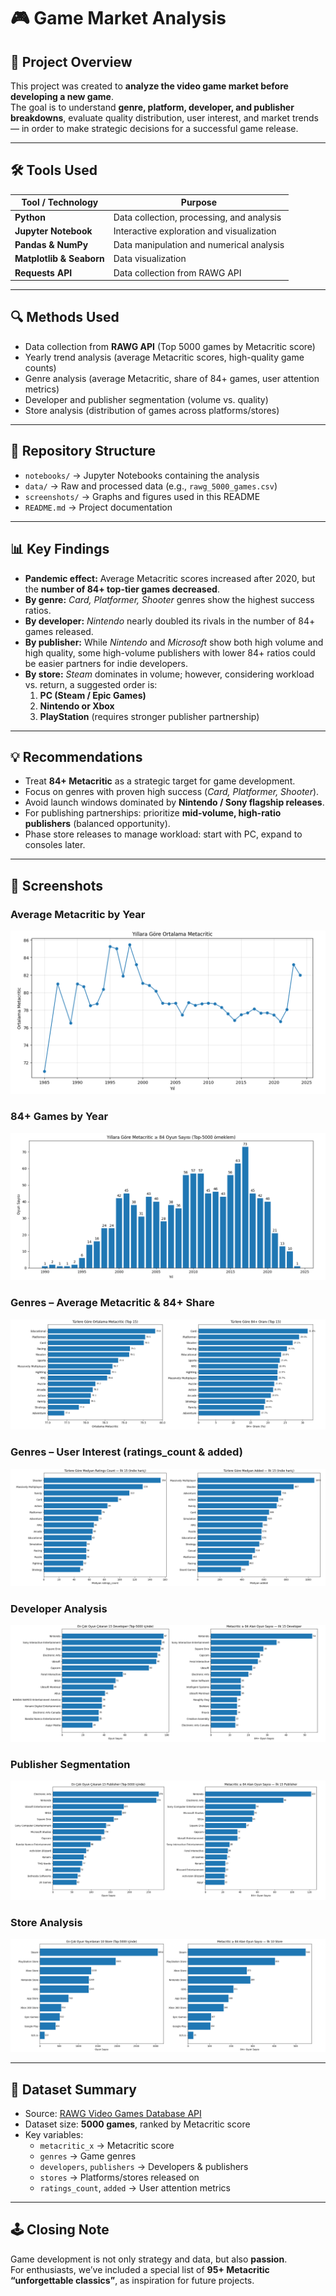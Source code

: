 # 🎮 Game Market Analysis

## 📌 Project Overview
This project was created to **analyze the video game market before developing a new game**.  
The goal is to understand **genre, platform, developer, and publisher breakdowns**, evaluate quality distribution, user interest, and market trends — in order to make strategic decisions for a successful game release.

---

## 🛠 Tools Used  

| Tool / Technology | Purpose |
|-------------------|---------|
| **Python** | Data collection, processing, and analysis |
| **Jupyter Notebook** | Interactive exploration and visualization |
| **Pandas & NumPy** | Data manipulation and numerical analysis |
| **Matplotlib & Seaborn** | Data visualization |
| **Requests API** | Data collection from RAWG API |

---

## 🔍 Methods Used  

- Data collection from **RAWG API** (Top 5000 games by Metacritic score)  
- Yearly trend analysis (average Metacritic scores, high-quality game counts)  
- Genre analysis (average Metacritic, share of 84+ games, user attention metrics)  
- Developer and publisher segmentation (volume vs. quality)  
- Store analysis (distribution of games across platforms/stores)  

---

## 📂 Repository Structure  

- `notebooks/` → Jupyter Notebooks containing the analysis  
- `data/` → Raw and processed data (e.g., `rawg_5000_games.csv`)  
- `screenshots/` → Graphs and figures used in this README  
- `README.md` → Project documentation  

---

## 📊 Key Findings  

- **Pandemic effect:** Average Metacritic scores increased after 2020, but the **number of 84+ top-tier games decreased**.  
- **By genre:** *Card, Platformer, Shooter* genres show the highest success ratios.  
- **By developer:** *Nintendo* nearly doubled its rivals in the number of 84+ games released.  
- **By publisher:** While *Nintendo* and *Microsoft* show both high volume and high quality, some high-volume publishers with lower 84+ ratios could be easier partners for indie developers.  
- **By store:** *Steam* dominates in volume; however, considering workload vs. return, a suggested order is:  
  1. **PC (Steam / Epic Games)**  
  2. **Nintendo or Xbox**  
  3. **PlayStation** (requires stronger publisher partnership)  

---

## 💡 Recommendations  

- Treat **84+ Metacritic** as a strategic target for game development.  
- Focus on genres with proven high success (*Card, Platformer, Shooter*).  
- Avoid launch windows dominated by **Nintendo / Sony flagship releases**.  
- For publishing partnerships: prioritize **mid-volume, high-ratio publishers** (balanced opportunity).  
- Phase store releases to manage workload: start with PC, expand to consoles later.  

---

## 📸 Screenshots  

### Average Metacritic by Year  
![Average Metacritic by Year](screenshots/avg_metacritic_by_year.png)  

### 84+ Games by Year  
![84+ Games by Year](screenshots/84plus_by_year.png)  

### Genres – Average Metacritic & 84+ Share  
![Genre Metacritic and Ratios](screenshots/genre_quality.png)  

### Genres – User Interest (ratings_count & added)  
![Genre Popularity](screenshots/genre_interest.png)  

### Developer Analysis  
![Developer Breakdown](screenshots/developer_breakdown.png)  

### Publisher Segmentation  
![Publisher Segmentation](screenshots/publisher_segmentation.png)  

### Store Analysis  
![Store Analysis](screenshots/store_analysis.png)  

---

## 📑 Dataset Summary  

- Source: [RAWG Video Games Database API](https://rawg.io/apidocs)  
- Dataset size: **5000 games**, ranked by Metacritic score  
- Key variables:  
  - `metacritic_x` → Metacritic score  
  - `genres` → Game genres  
  - `developers`, `publishers` → Developers & publishers  
  - `stores` → Platforms/stores released on  
  - `ratings_count`, `added` → User attention metrics  

---

## 🕹 Closing Note  

Game development is not only strategy and data, but also **passion**.  
For enthusiasts, we’ve included a special list of **95+ Metacritic “unforgettable classics”**, as inspiration for future projects.  
